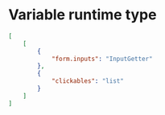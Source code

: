 # Variable runtime type

```json
[
    [
        {
            "form.inputs": "InputGetter"
        },
        {
            "clickables": "list"
        }
    ]
]
```
